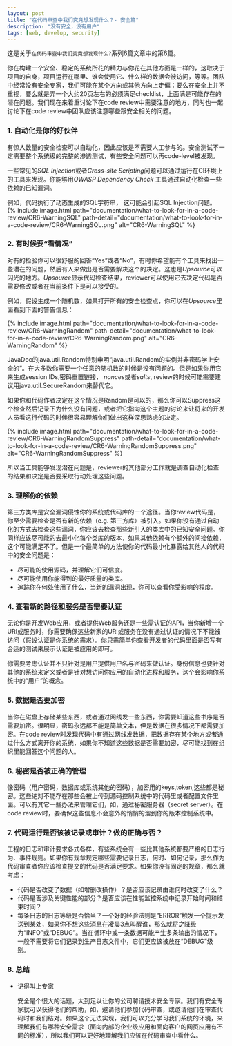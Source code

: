 ```yaml
---
layout: post
title: "在代码审查中我们究竟想发现什么？- 安全篇"
description: "没有安全，没有用户"
tags: [web, develop, security]
---
```

这是关于`在代码审查中我们究竟想发现什么?`系列6篇文章中的第6篇。

你在构建一个安全、稳定的系统所花的精力与你花在其他方面是一样的，这取决于项目的自身，项目运行在哪里、谁会使用它、什么样的数据会被访问，等等。团队中经常没有安全专家，我们可能在某个方向或其他方向上走偏：要么在安全上并不重视，要么就是弄一个大约20页左右的必须满足checklist，上面满是可能存在的潜在问题。我们现在来着重讨论下在code review中需要注意的地方，同时也一起讨论下在code review中团队应该注意哪些跟安全相关的问题。

### 1. 自动化是你的好伙伴
有惊人数量的安全检查可以自动化，因此应该是不需要人工参与的。安全测试不一定需要整个系统级的完整的渗透测试，有些安全问题可以再code-level被发现。

一些常见的*SQL Injection*或者*Cross-site Scripting*问题可以通过运行在CI环境上的工具来发现。你能够用*OWASP Dependency Check* 工具通过自动化检查一些依赖的已知漏洞。

例如，代码执行了动态生成的SQL字符串， 这可能会引起SQL Injection问题。
{% include image.html path="documentation/what-to-look-for-in-a-code-review/CR6-WarningSQL" path-detail="documentation/what-to-look-for-in-a-code-review/CR6-WarningSQL.png" alt="CR6-WarningSQL" %}

### 2. 有时候要“看情况”
对有的检验你可以很舒服的回答“Yes”或者“No”，有时你希望能有个工具来找出一些潜在的问题，然后有人来做出是否需要解决这个的决定。这也是*Upsource*可以闪光的地方。*Upsource*显示代码检查结果，reviewer可以使用它去决定代码是否需要修改或者在当前条件下是可以接受的。

例如，假设生成一个随机数，如果打开所有的安全检查点，你可以在*Upsource*里面看到下面的警告信息：

{% include image.html path="documentation/what-to-look-for-in-a-code-review/CR6-WarningRandom" path-detail="documentation/what-to-look-for-in-a-code-review/CR6-WarningRandom.png" alt="CR6-WarningRandom" %}

JavaDoc的java.util.Random特别申明“java.util.Random的实例并非密码学上安全的”。在大多数你需要一个任意的随机数的时候是没有问题的。但是如果你用它来生成session IDs,密码重置链接， *nonces*或者*salts*, review的时候可能需要建议用java.util.SecureRandom来替代它。

如果你和代码作者决定在这个情况是Random是可以的，那么你可以Suppress这个检查然后记录下为什么没有问题，或者把它指向这个主题的讨论来让将来的开发人员看这行代码的时候很容易理解你们做出这样深思熟虑的决定。

{% include image.html path="documentation/what-to-look-for-in-a-code-review/CR6-WarningRandomSuppress" path-detail="documentation/what-to-look-for-in-a-code-review/CR6-WarningRandomSuppress.png" alt="CR6-WarningRandomSuppress" %}

所以当工具能够发现潜在问题是，reviewer的其他部分工作就是调查自动化检查的结果和决定是否要采取行动处理这些问题。

### 3. 理解你的依赖
第三方类库是安全漏洞侵蚀你的系统或代码库的一个途径。当你review代码是，你至少需要检查是否有新的依赖（e.g. 第三方库）被引入。如果你没有通过自动化的方式去检查这些漏洞，你应该去检查那些新引入的类库中的已知安全问题。你同样应该尽可能的去最小化每个类库的版本，如果其他依赖有个额外的间接依赖，这个可能满足不了。但是一个最简单的方法使你的代码最小化暴露给其他人的代码中的安全问题是：
* 尽可能的使用源码，并理解它们可信度。
* 尽可能使用你能得到的最好质量的类库。
* 追踪你在何处使用了什么，当新的漏洞出现，你可以查看你受影响的程度。

### 4. 查看新的路径和服务是否需要认证
无论你是开发Web应用，或者提供Web服务还是一些需认证的API，当你新增一个URI或服务时，你需要确保这些新家的URI或服务在没有通过认证的情况下不能被访问（假设认证是你系统的需求）。你只需简单你查看开发者的代码里面是否写有合适的测试来展示认证是被应用的即可。

你需要考虑认证并不只针对是用户提供用户名与密码来做认证。身份信息也要针对其他的系统来定义或者是针对想访问你应用的自动化进程和服务，这个会影响你系统中的“用户”的概念。
### 5. 数据是否要加密
当你在磁盘上存储某些东西，或者通过网线发一些东西，你需要知道这些书序是否需要加密。很明显，密码永远都不能是简单文本，但是数据在很多情况下都需要加密。在code review时发现代码中有通过网线发数据，把数据存在某个地方或者通过什么方式离开你的系统，如果你不知道这些数据是否需要加密，尽可能找到在组织里能回答这个问题的人。
### 6. 秘密是否被正确的管理
像密码（用户密码，数据库或系统其他的密码），加密用的keys,token,这些都是秘密。这些绝对不能存在那些会被上传到源码控制系统中的代码里或者配置文件里面。可以有其它一些办法来管理它们，如，通过秘密服务器（secret server）。在code review时，要确保这些信息不会意外的悄悄的溜到你的版本控制系统中。
### 7. 代码运行是否该被记录或审计？做的正确与否？
工程的日志和审计要求各式各样，有些系统会有一些比其他系统都要严格的日志行为、事件规则。如果你有规章规定哪些需要记录日志，何时、如何记录，那么作为代码审查者你应该检查提交的代码是否满足要求。如果你没有固定的规章，那么就考虑：
* 代码是否改变了数据（如增删改操作）？是否应该记录由谁何时改变了什么？
* 代码是否涉及关键性能的部分？是否应该在性能监控系统中记录开始时间和结束时间？
* 每条日志的日志等级是否恰当？一个好的经验法则是“ERROR”触发一个提示发送到某处，如果你不想这些消息在凌晨3点叫醒谁，那么就将之降级为“INFO”或“DEBUG”。当在循环中或一条数据可能产生多条输出的情况下，一般不需要将它们记录到生产日志文件中，它们更应该被放在“DEBUG”级别。

### 8. 总结
* 记得叫上专家

  安全是个很大的话题，大到足以让你的公司聘请技术安全专家。我们有安全专家就可以获得他们的帮助，如，邀请他们参加代码审查，或邀请他们在审查代码时和我们结对。如果这个无法实现，我们可以充分学习我们系统的环境，来理解我们有哪种安全需求（面向内部的企业级应用和面向客户的网页应用有不同的标准），所以我们可以更好地理解我们应该在代码审查中看什么。






